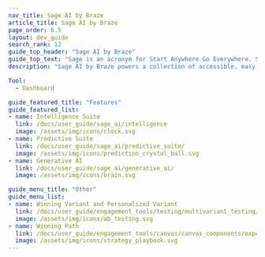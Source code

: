 ```yaml
---
nav_title: Sage AI by Braze
article_title: Sage AI by Braze
page_order: 6.5
layout: dev_guide
search_rank: 12
guide_top_header: "Sage AI by Braze"
guide_top_text: "Sage is an acronym for Start Anywhere Go Everywhere. Sage AI by Braze powers a collection of accessible, easy-to-use tools that lower the barriers to entry for creativity, personalization and optimization for your engagement strategy. With Sage AI by Braze capabilities, you can have a trusted advisor to help guide your creativity, make better decisions, and optimize the user experience for your customers."
description: "Sage AI by Braze powers a collection of accessible, easy-to-use tools that lower the barriers to entry for creativity, personalization and optimization for your engagement strategy."

Tool:
  - Dashboard

guide_featured_title: "Features"
guide_featured_list:
- name: Intelligence Suite
  link: /docs/user_guide/sage_ai/intelligence
  image: /assets/img/icons/clock.svg
- name: Predictive Suite
  link: /docs/user_guide/sage_ai/predictive_suite/
  image: /assets/img/icons/prediction_crystal_ball.svg
- name: Generative AI
  link: /docs/user_guide/sage_ai/generative_ai/
  image: /assets/img/icons/brain.svg

guide_menu_title: "Other"
guide_menu_list:
- name: Winning Variant and Personalized Variant
  link: /docs/user_guide/engagement_tools/testing/multivariant_testing/optimizations/
  image: /assets/img/icons/ab_testing.svg
- name: Winning Path
  link: /docs/user_guide/engagement_tools/canvas/canvas_components/experiment_step/winning_path/
  image: /assets/img/icons/strategy_playbook.svg
---
```



<br>